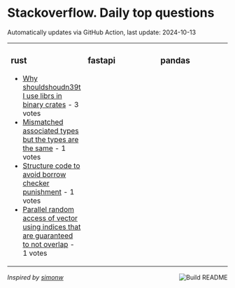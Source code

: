 # Stackoverflow. Daily top questions 

Automatically updates via GitHub Action, last update: <!-- date starts -->2024-10-13<!-- date ends -->


<table><tr><td valign="top" width="33%">

### rust
<!-- rust starts -->
* [Why shouldshoudn39t I use librs in binary crates](https://stackoverflow.com/questions/79082842/why-should-shoudnt-i-use-lib-rs-in-binary-crates) - 3 votes
* [Mismatched associated types but the types are the same](https://stackoverflow.com/questions/79081279/mismatched-associated-types-but-the-types-are-the-same) - 1 votes
* [Structure code to avoid borrow checker punishment](https://stackoverflow.com/questions/79081677/structure-code-to-avoid-borrow-checker-punishment) - 1 votes
* [Parallel random access of vector using indices that are guaranteed to not overlap](https://stackoverflow.com/questions/79081036/parallel-random-access-of-vector-using-indices-that-are-guaranteed-to-not-overla) - 1 votes
<!-- rust ends -->
</td><td valign="top" width="34%">


### fastapi
<!-- fastapi starts -->

<!-- fastapi ends -->
</td><td valign="top" width="34%">


### pandas
<!-- pandas starts -->

<!-- pandas ends -->
</td></tr></table>

<a href="https://github.com/hp0404/hp0404/actions"><img src="https://github.com/hp0404/hp0404/workflows/Build%20README/badge.svg" align="right" alt="Build README"></a> <p>*Inspired by  [simonw](https://github.com/simonw/simonw)*</p>
